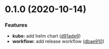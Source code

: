 # 0.1.0 (2020-10-14)


### Features

* **kube:** add helm chart ([d91ade9](https://github.com/bsord/tiles-client/commit/d91ade9025700cb258e00dfd3eba256fa0b7435f))
* **workflow:** add release workflow ([dbae910](https://github.com/bsord/tiles-client/commit/dbae910b43623c4773cc11bb4efbbd11afc01423))



